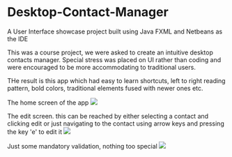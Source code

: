 # Desktop-Contact-Manager
A User Interface showcase project built using Java FXML and Netbeans as the IDE

This was a course project, we were asked to create an intuitive desktop contacts manager. 
Special stress was placed on UI rather than coding and were encouraged to be more accommodating to traditional users.

THe result is this app which had easy to learn shortcuts, left to right reading pattern, bold colors, traditional elements 
fused with newer ones etc. 

The home screen of the app
![](https://github.com/crash1989/Desktop-Contact-Manager/blob/master/App%20Images/Contacts_Manager.jpg)

The edit screen. this can be reached by either selecting a contact and clicking edit or just navigating to the contact using arrow keys and pressing the key 'e' to edit it
![](https://github.com/crash1989/Desktop-Contact-Manager/blob/master/App%20Images/Contacts_Manager_2.jpg)

Just some mandatory validation, nothing too special
![](https://github.com/crash1989/Desktop-Contact-Manager/blob/master/App%20Images/Contacts_Manager_3.jpg)
